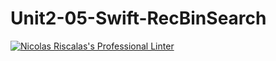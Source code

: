 # Unit2-05-Swift-RecBinSearch
[![Nicolas Riscalas's Professional Linter](https://github.com/ICS4U-Programming-NicolasR/Unit2-05-Swift-RecBinSearch/actions/workflows/main.yml/badge.svg)](https://github.com/ICS4U-Programming-NicolasR/Unit2-05-Swift-RecBinSearch/actions/workflows/main.yml)
